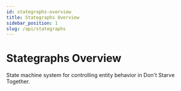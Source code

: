 ```yaml
---
id: stategraphs-overview
title: Stategraphs Overview
sidebar_position: 1
slug: /api/stategraphs
---
```


# Stategraphs Overview

State machine system for controlling entity behavior in Don't Starve Together. 